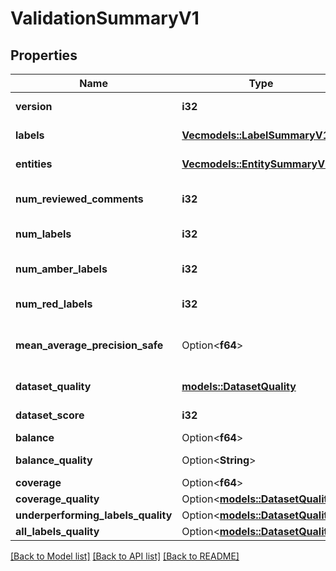 # ValidationSummaryV1

## Properties

Name | Type | Description | Notes
------------ | ------------- | ------------- | -------------
**version** | **i32** | Version of the API | 
**labels** | [**Vec<models::LabelSummaryV1>**](_LabelSummaryV1.md) | List of labels | 
**entities** | [**Vec<models::EntitySummaryV1>**](_EntitySummaryV1.md) | List of entities | 
**num_reviewed_comments** | **i32** | Number of reviewed comments | 
**num_labels** | **i32** | Number of labels | 
**num_amber_labels** | **i32** | Number of amber labels | 
**num_red_labels** | **i32** | Number of red labels | 
**mean_average_precision_safe** | Option<**f64**> | Mean average precision safe | 
**dataset_quality** | [**models::DatasetQuality**](DatasetQuality.md) | Dataset quality | 
**dataset_score** | **i32** | Dataset score | 
**balance** | Option<**f64**> | Balance | 
**balance_quality** | Option<**String**> | Balance quality | 
**coverage** | Option<**f64**> | Coverage | 
**coverage_quality** | Option<[**models::DatasetQuality**](DatasetQuality.md)> |  | 
**underperforming_labels_quality** | Option<[**models::DatasetQuality**](DatasetQuality.md)> |  | 
**all_labels_quality** | Option<[**models::DatasetQuality**](DatasetQuality.md)> |  | 

[[Back to Model list]](../README.md#documentation-for-models) [[Back to API list]](../README.md#documentation-for-api-endpoints) [[Back to README]](../README.md)


